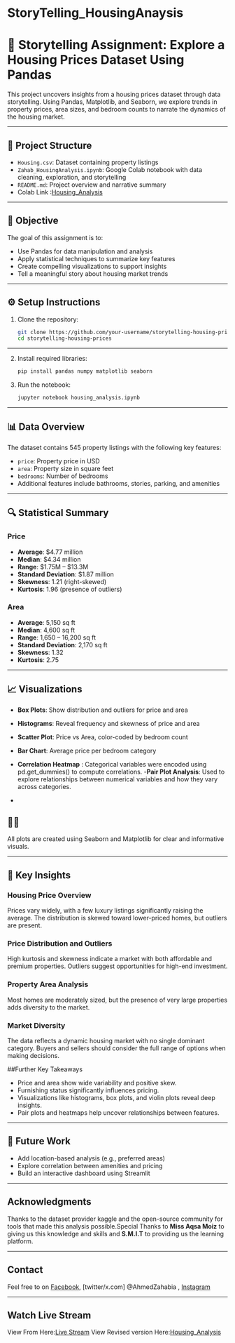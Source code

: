 # StoryTelling_HousingAnaysis
# 🏡 Storytelling Assignment: Explore a Housing Prices Dataset Using Pandas

This project uncovers insights from a housing prices dataset through data storytelling. Using Pandas, Matplotlib, and Seaborn, we explore trends in property prices, area sizes, and bedroom counts to narrate the dynamics of the housing market.


---

## 📁 Project Structure

- `Housing.csv`: Dataset containing property listings
- `Zahab_HousingAnalysis.ipynb`: Google Colab notebook with data cleaning, exploration, and storytelling
- `README.md`: Project overview and narrative summary
- Colab Link :[Housing_Analysis](https://colab.research.google.com/drive/13FVWJKbVCUIW_XrNevWFh_bHzSKGAEwM?usp=sharing)

---

## 🎯 Objective

The goal of this assignment is to:
- Use Pandas for data manipulation and analysis
- Apply statistical techniques to summarize key features
- Create compelling visualizations to support insights
- Tell a meaningful story about housing market trends

---

## ⚙️ Setup Instructions

1. Clone the repository:
   ```bash
   git clone https://github.com/your-username/storytelling-housing-prices.git
   cd storytelling-housing-prices

---


2. Install required libraries:
   ```bash
   pip install pandas numpy matplotlib seaborn
   ```

3. Run the notebook:
   ```bash
   jupyter notebook housing_analysis.ipynb
   ```

---

## 📊 Data Overview

The dataset contains 545 property listings with the following key features:
- `price`: Property price in USD
- `area`: Property size in square feet
- `bedrooms`: Number of bedrooms
- Additional features include bathrooms, stories, parking, and amenities

---

## 🔍 Statistical Summary

### Price
- **Average**: $4.77 million  
- **Median**: $4.34 million  
- **Range**: $1.75M – $13.3M  
- **Standard Deviation**: $1.87 million  
- **Skewness**: 1.21 (right-skewed)  
- **Kurtosis**: 1.96 (presence of outliers)

### Area
- **Average**: 5,150 sq ft  
- **Median**: 4,600 sq ft  
- **Range**: 1,650 – 16,200 sq ft  
- **Standard Deviation**: 2,170 sq ft  
- **Skewness**: 1.32  
- **Kurtosis**: 2.75

---

## 📈 Visualizations

- **Box Plots**: Show distribution and outliers for price and area  
- **Histograms**: Reveal frequency and skewness of price and area  
- **Scatter Plot**: Price vs Area, color-coded by bedroom count  
- **Bar Chart**: Average price per bedroom category
- **Correlation Heatmap** : Categorical variables were encoded using pd.get_dummies() to compute correlations.
-**Pair Plot Analysis**: Used to explore relationships between numerical variables and how they vary across categories.



- 

  


- 


All plots are created using Seaborn and Matplotlib for clear and informative visuals.

---

## 🧠 Key Insights

### Housing Price Overview  
Prices vary widely, with a few luxury listings significantly raising the average. The distribution is skewed toward lower-priced homes, but outliers are present.

### Price Distribution and Outliers  
High kurtosis and skewness indicate a market with both affordable and premium properties. Outliers suggest opportunities for high-end investment.

### Property Area Analysis  
Most homes are moderately sized, but the presence of very large properties adds diversity to the market.

### Market Diversity  
The data reflects a dynamic housing market with no single dominant category. Buyers and sellers should consider the full range of options when making decisions.

##Further  Key Takeaways
- Price and area show wide variability and positive skew.
- Furnishing status significantly influences pricing.
- Visualizations like histograms, box plots, and violin plots reveal deep insights.
- Pair plots and heatmaps help uncover relationships between features.




---

## 📌 Future Work

- Add location-based analysis (e.g., preferred areas)
- Explore correlation between amenities and pricing
- Build an interactive dashboard using Streamlit

---

##  Acknowledgments

Thanks to the dataset provider kaggle  and the open-source community for tools that made this analysis possible.Special Thanks to **Miss Aqsa Moiz** to giving us this knowledge and skills and **S.M.I.T** to providing us the learning platform.

 ---

 ## Contact 
 Feel free to on  [Facebook](https://www.facebook.com/profile.php?id=61575636217032), [twitter/x.com] @AhmedZahabia , [Instagram](https://www.instagram.com/zahabiaahmed/) 

 ---
 ## Watch Live Stream 
 View From Here:[Live Stream](https://youtu.be/3zwiF79CwgU?si=TFUedGT_QdI9nI4t)
 View Revised version Here:[Housing_Analysis](https://youtu.be/aLuM9LZ7ArI?si=gt0_-dBvZBtnAqXI)




